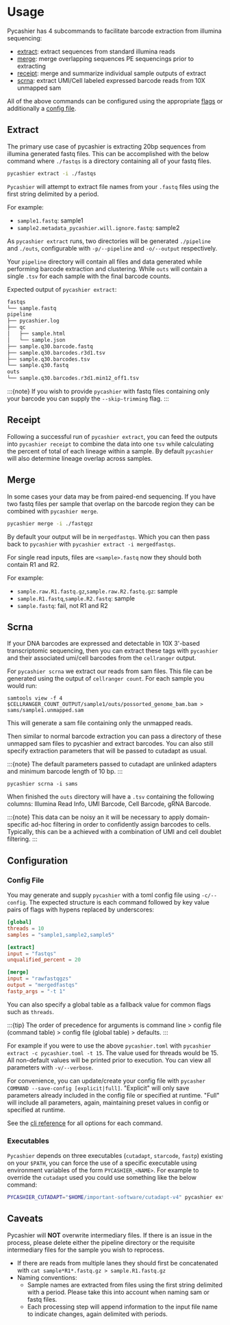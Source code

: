 # Usage

Pycashier has 4 subcommands to facilitate barcode extraction from illumina sequencing:

- [extract](#extract): extract sequences from standard illumina reads
- [merge](#merge): merge overlapping sequences PE sequencings prior to extracting
- [receipt](#receipt): merge and summarize individual sample outputs of extract
- [scrna](#scrna): extract UMI/Cell labeled expressed barcode reads from 10X unmapped sam

All of the above commands can be configured using the appropriate [flags](/cli) or additionally a [config file](#config-file).

## Extract

The primary use case of pycashier is extracting 20bp sequences from illumina generated fastq files.
This can be accomplished with the below command where `./fastqs` is a directory containing all of your fastq files.

```bash
pycashier extract -i ./fastqs
```

`Pycashier` will attempt to extract file names from your `.fastq` files using the first string delimited by a period.

For example:
- `sample1.fastq`: sample1
- `sample2.metadata_pycashier.will.ignore.fastq`: sample2

As `pycashier extract` runs, two directories will be generated `./pipeline` and `./outs`, configurable with `-p/--pipeline` and `-o/--output` respectively.

Your `pipeline` directory will contain all files and data generated while performing barcode extraction and clustering.
While `outs` will contain a single `.tsv` for each sample with the final barcode counts.

Expected output of `pycashier extract`:

```bash
fastqs
└── sample.fastq
pipeline
├── pycashier.log
├── qc
│   ├── sample.html
│   └── sample.json
├── sample.q30.barcode.fastq
├── sample.q30.barcodes.r3d1.tsv
├── sample.q30.barcodes.tsv
└── sample.q30.fastq
outs
└── sample.q30.barcodes.r3d1.min12_off1.tsv
```

:::{note}
If you wish to provide `pycashier` with fastq files containing only your barcode you can supply the `--skip-trimming` flag.
:::

## Receipt

Following a successful run of `pycashier extract`, you can feed the outputs into `pycashier receipt` to combine the data into one `tsv` while
calculating the percent of total of each lineage within a sample. 
By default `pycashier` will also determine lineage overlap across samples.


## Merge

In some cases your data may be from paired-end sequencing. If you have two fastq files per sample
that overlap on the barcode region they can be combined with `pycashier merge`.


```bash
pycashier merge -i ./fastqgz
```

By default your output will be in `mergedfastqs`. Which you can then pass back to `pycashier` with `pycashier extract -i mergedfastqs`.

For single read inputs, files are `<sample>.fastq` now they should both contain R1 and R2.

For example:
- `sample.raw.R1.fastq.gz`,`sample.raw.R2.fastq.gz`: sample
- `sample.R1.fastq`,`sample.R2.fastq`: sample
- `sample.fastq`: fail, not R1 and R2


## Scrna

If your DNA barcodes are expressed and detectable in 10X 3'-based transcriptomic sequencing,
then you can extract these tags with `pycashier` and their associated umi/cell barcodes from the `cellranger` output.

For `pycashier scrna` we extract our reads from sam files.
This file can be generated using the output of `cellranger count`.
For each sample you would run:
```
samtools view -f 4 $CELLRANGER_COUNT_OUTPUT/sample1/outs/possorted_genome_bam.bam > sams/sample1.unmapped.sam
```
This will generate a sam file containing only the unmapped reads.

Then similar to normal barcode extraction you can pass a directory of these unmapped sam files to pycashier and extract barcodes. You can also still specify extraction parameters that will be passed to cutadapt as usual.


:::{note}
The default parameters passed to cutadapt are unlinked adapters and minimum barcode length of 10 bp.
:::

```
pycashier scrna -i sams
```

When finished the `outs` directory will have a `.tsv` containing the following columns: Illumina Read Info, UMI Barcode, Cell Barcode, gRNA Barcode.

:::{note}
This data can be noisy an it will be necessary to apply domain-specific ad-hoc filtering in order to confidently assign barcodes to cells.
Typically, this can be a achieved with a combination of UMI and cell doublet filtering.
:::

## Configuration

### Config File

You may generate and supply `pycashier` with a toml config file using `-c/--config`.
The expected structure is each command followed by key value pairs of flags with hypens replaced by underscores:

```toml
[global]
threads = 10
samples = "sample1,sample2,sample5"

[extract]
input = "fastqs"
unqualified_percent = 20

[merge]
input = "rawfastqgzs"
output = "mergedfastqs"
fastp_args = "-t 1"
```

You can also specify a global table as a fallback value for common flags such as `threads`.

:::{tip}
The order of precedence for arguments is command line > config file (command table) > config file (global table) > defaults.
:::

For example if you were to use the above `pycashier.toml` with `pycashier extract -c pycashier.toml -t 15`.
The value used for threads would be 15.
All non-default values will be printed prior to execution. You can view all parameters with `-v/--verbose`.

For convenience, you can update/create your config file with `pycasher COMMAND --save-config [explicit|full]`.
"Explicit" will only save parameters already included in the config file or specified at runtime.
"Full" will include all parameters, again, maintaining preset values in config or specified at runtime.

See the [cli reference](./cli.rst) for all options for each command.

### Executables

`Pycashier` depends on three executables (`cutadapt`, `starcode`, `fastp`) existing on your `$PATH`, you can force the use of a specific executable using environment variables of the form `PYCASHIER_<NAME>`.
For example to override the `cutadapt` used you could use something like the below command:

```sh
PYCASHIER_CUTADAPT="$HOME/important-software/cutadapt-v4" pycashier extract
```


## Caveats

Pycashier will **NOT** overwrite intermediary files. If there is an issue in the process,
please delete either the pipeline directory or the requisite intermediary files for the sample you wish to reprocess.
- If there are reads from multiple lanes they should first be concatenated with `cat sample*R1*.fastq.gz > sample.R1.fastq.gz`
- Naming conventions:
    - Sample names are extracted from files using the first string delimited with a period. Please take this into account when naming sam or fastq files.
    - Each processing step will append information to the input file name to indicate changes, again delimited with periods.
